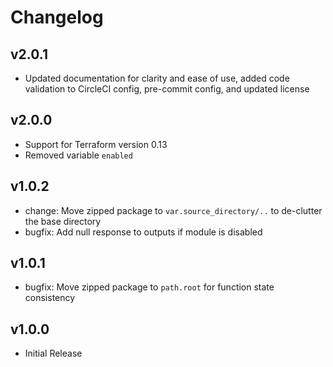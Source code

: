 # Changelog

## v2.0.1

* Updated documentation for clarity and ease of use, added code validation to CircleCI config, pre-commit config, and updated license

## v2.0.0

* Support for Terraform version 0.13
* Removed variable `enabled`

## v1.0.2

* change: Move zipped package to `var.source_directory/..` to de-clutter the base directory
* bugfix: Add null response to outputs if module is disabled

## v1.0.1

* bugfix: Move zipped package to `path.root` for function state consistency

## v1.0.0

* Initial Release
